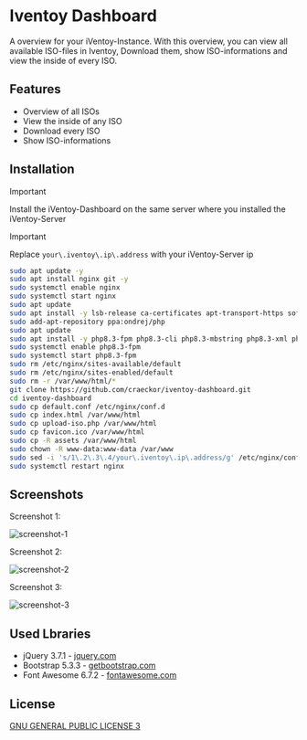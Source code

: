
# Iventoy Dashboard

A overview for your iVentoy-Instance. With this overview, you can view all available ISO-files in Iventoy, Download them, show ISO-informations and view the inside of every ISO.

## Features

- Overview of all ISOs
- View the inside of any ISO
- Download every ISO
- Show ISO-informations

## Installation

> [!IMPORTANT]  
> Install the iVentoy-Dashboard on the same server where you installed the iVentoy-Server

> [!IMPORTANT]
> Replace ```your\.iventoy\.ip\.address``` with your iVentoy-Server ip

```bash
sudo apt update -y
sudo apt install nginx git -y
sudo systemctl enable nginx
sudo systemctl start nginx
sudo apt update
sudo apt install -y lsb-release ca-certificates apt-transport-https software-properties-common
sudo add-apt-repository ppa:ondrej/php
sudo apt update
sudo apt install -y php8.3-fpm php8.3-cli php8.3-mbstring php8.3-xml php8.3-curl php8.3-zip
sudo systemctl enable php8.3-fpm
sudo systemctl start php8.3-fpm
sudo rm /etc/nginx/sites-available/default
sudo rm /etc/nginx/sites-enabled/default
sudo rm -r /var/www/html/*
git clone https://github.com/craeckor/iventoy-dashboard.git
cd iventoy-dashboard
sudo cp default.conf /etc/nginx/conf.d
sudo cp index.html /var/www/html
sudo cp upload-iso.php /var/www/html
sudo cp favicon.ico /var/www/html
sudo cp -R assets /var/www/html
sudo chown -R www-data:www-data /var/www
sudo sed -i 's/1\.2\.3\.4/your\.iventoy\.ip\.address/g' /etc/nginx/conf.d/default.conf # Replace your\.iventoy\.ip\.address with Ex. 10\.50\.0\.35
sudo systemctl restart nginx
```

## Screenshots

Screenshot 1:

![screenshot-1](images/screenshot-1.png)

Screenshot 2:

![screenshot-2](images/screenshot-2.png)

Screenshot 3:

![screenshot-3](images/screenshot-3.png)

## Used Lbraries

- jQuery 3.7.1 - [jquery.com](https://jquery.com)
- Bootstrap 5.3.3 - [getbootstrap.com](https://getbootstrap.com)
- Font Awesome 6.7.2 - [fontawesome.com](https://fontawesome.com)

## License

[GNU GENERAL PUBLIC LICENSE 3](LICENSE)


